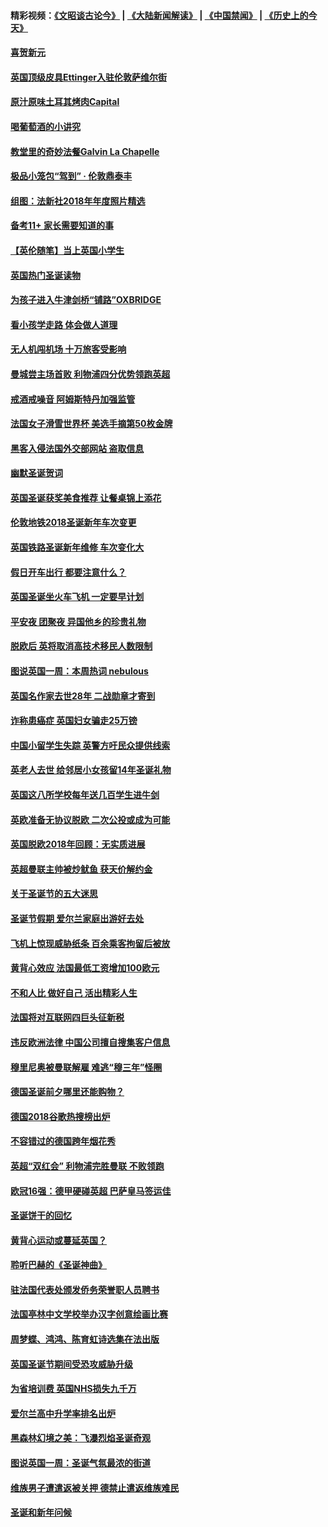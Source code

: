 #### 精彩视频：[《文昭谈古论今》](https://github.com/gfw-breaker/wenzhao/blob/master/README.md?t=12310331) | [《大陆新闻解读》](https://github.com/gfw-breaker/ntdtv-comedy/blob/master/README.md?t=12310331) | [《中国禁闻》](https://github.com/gfw-breaker/ntdtv-news/blob/master/README.md?t=12310331) | [《历史上的今天》](https://github.com/gfw-breaker/today-in-history/blob/master/README.md?t=12310331) 

#### [喜贺新元](../pages/nsc974/n10936605.md?t=12310331) 

#### [英国顶级皮具Ettinger入驻伦敦萨维尔街](../pages/nsc974/n10936595.md?t=12310331) 

#### [原汁原味土耳其烤肉Capital](../pages/nsc974/n10936573.md?t=12310331) 

#### [喝葡萄酒的小讲究](../pages/nsc974/n10936535.md?t=12310331) 

#### [教堂里的奇妙法餐Galvin La Chapelle](../pages/nsc974/n10935913.md?t=12310331) 

#### [极品小笼包“驾到” · 伦敦鼎泰丰](../pages/nsc974/n10935791.md?t=12310331) 

#### [组图：法新社2018年年度照片精选](../pages/nsc974/n10935213.md?t=12310331) 

#### [备考11+ 家长需要知道的事](../pages/nsc974/n10934312.md?t=12310331) 

#### [【英伦随笔】当上英国小学生](../pages/nsc974/n10934305.md?t=12310331) 

#### [英国热门圣诞读物](../pages/nsc974/n10934285.md?t=12310331) 

#### [为孩子进入牛津剑桥“铺路”OXBRIDGE](../pages/nsc974/n10934233.md?t=12310331) 

#### [看小孩学走路 体会做人道理](../pages/nsc974/n10934169.md?t=12310331) 

#### [无人机闯机场  十万旅客受影响](../pages/nsc974/n10934028.md?t=12310331) 

#### [曼城尝主场首败 利物浦四分优势领跑英超](../pages/nsc974/n10932818.md?t=12310331) 

#### [戒酒戒噪音 阿姆斯特丹加强监管](../pages/nsc974/n10928070.md?t=12310331) 

#### [法国女子滑雪世界杯 美选手摘第50枚金牌](../pages/nsc974/n10927351.md?t=12310331) 

#### [黑客入侵法国外交部网站 盗取信息](../pages/nsc974/n10927269.md?t=12310331) 

#### [幽默圣诞贺词](../pages/nsc974/n10926672.md?t=12310331) 

#### [英国圣诞获奖美食推荐 让餐桌锦上添花](../pages/nsc974/n10926641.md?t=12310331) 

#### [伦敦地铁2018圣诞新年车次变更](../pages/nsc974/n10926629.md?t=12310331) 

#### [英国铁路圣诞新年维修 车次变化大](../pages/nsc974/n10926618.md?t=12310331) 

#### [假日开车出行 都要注意什么？](../pages/nsc974/n10926610.md?t=12310331) 

#### [英国圣诞坐火车飞机 一定要早计划](../pages/nsc974/n10926599.md?t=12310331) 

#### [平安夜 团聚夜 异国他乡的珍贵礼物](../pages/nsc974/n10925634.md?t=12310331) 

#### [脱欧后 英将取消高技术移民人数限制](../pages/nsc974/n10924981.md?t=12310331) 

#### [图说英国一周：本周热词 nebulous](../pages/nsc974/n10925020.md?t=12310331) 

#### [英国名作家去世28年 二战勋章才寄到](../pages/nsc974/n10925014.md?t=12310331) 

#### [诈称患癌症 英国妇女骗走25万镑](../pages/nsc974/n10925008.md?t=12310331) 

#### [中国小留学生失踪  英警方吁民众提供线索](../pages/nsc974/n10925001.md?t=12310331) 

#### [英老人去世 给邻居小女孩留14年圣诞礼物](../pages/nsc974/n10924997.md?t=12310331) 

#### [英国这八所学校每年送几百学生进牛剑](../pages/nsc974/n10924990.md?t=12310331) 

#### [英欧准备无协议脱欧 二次公投或成为可能](../pages/nsc974/n10923373.md?t=12310331) 

#### [英国脱欧2018年回顾：无实质进展](../pages/nsc974/n10923355.md?t=12310331) 

#### [英超曼联主帅被炒鱿鱼 获天价解约金](../pages/nsc974/n10922656.md?t=12310331) 

#### [关于圣诞节的五大迷思](../pages/nsc974/n10919864.md?t=12310331) 

#### [圣诞节假期 爱尔兰家庭出游好去处](../pages/nsc974/n10919966.md?t=12310331) 

#### [飞机上惊现威胁纸条 百余乘客拘留后被放](../pages/nsc974/n10920081.md?t=12310331) 

#### [黄背心效应 法国最低工资增加100欧元](../pages/nsc974/n10919737.md?t=12310331) 

#### [不和人比 做好自己 活出精彩人生](../pages/nsc974/n10920053.md?t=12310331) 

#### [法国将对互联网四巨头征新税](../pages/nsc974/n10919837.md?t=12310331) 

#### [违反欧洲法律 中国公司擅自搜集客户信息](../pages/nsc974/n10918199.md?t=12310331) 

#### [穆里尼奥被曼联解雇 难逃“穆三年”怪圈](../pages/nsc974/n10919101.md?t=12310331) 

#### [德国圣诞前夕哪里还能购物？](../pages/nsc974/n10918186.md?t=12310331) 

#### [德国2018谷歌热搜榜出炉](../pages/nsc974/n10918077.md?t=12310331) 

#### [不容错过的德国跨年烟花秀](../pages/nsc974/n10917989.md?t=12310331) 

#### [英超“双红会” 利物浦完胜曼联 不败领跑](../pages/nsc974/n10917557.md?t=12310331) 

#### [欧冠16强：德甲硬碰英超 巴萨皇马签运佳](../pages/nsc974/n10917207.md?t=12310331) 

#### [圣诞饼干的回忆](../pages/nsc974/n10916160.md?t=12310331) 

#### [黄背心运动或蔓延英国？](../pages/nsc974/n10915769.md?t=12310331) 

#### [聆听巴赫的《圣诞神曲》](../pages/nsc974/n10910868.md?t=12310331) 

#### [驻法国代表处颁发侨务荣誉职人员聘书](../pages/nsc974/n10912829.md?t=12310331) 

#### [法国亭林中文学校举办汉字创意绘画比赛](../pages/nsc974/n10912809.md?t=12310331) 

#### [周梦蝶、鸿鸿、陈育虹诗选集在法出版](../pages/nsc974/n10912778.md?t=12310331) 

#### [英国圣诞节期间受恐攻威胁升级](../pages/nsc974/n10911486.md?t=12310331) 

#### [为省培训费  英国NHS损失九千万](../pages/nsc974/n10911478.md?t=12310331) 

#### [爱尔兰高中升学率排名出炉](../pages/nsc974/n10910761.md?t=12310331) 

#### [黑森林幻境之美：飞瀑烈焰圣诞奇观](../pages/nsc974/n10909442.md?t=12310331) 

#### [图说英国一周：圣诞气氛最浓的街道](../pages/nsc974/n10909173.md?t=12310331) 

#### [维族男子遭遣返被关押 德禁止遣返维族难民](../pages/nsc974/n10908943.md?t=12310331) 

#### [圣诞和新年问候](../pages/nsc974/n10909160.md?t=12310331) 

